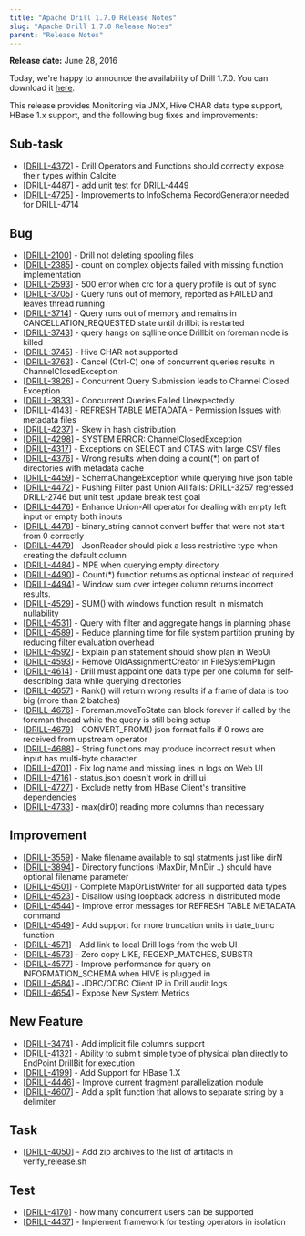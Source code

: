 ```yaml
---
title: "Apache Drill 1.7.0 Release Notes"
slug: "Apache Drill 1.7.0 Release Notes"
parent: "Release Notes"
---
```


**Release date:**  June 28, 2016

Today, we're happy to announce the availability of Drill 1.7.0. You can download it [here](https://drill.apache.org/download/).

This release provides Monitoring via JMX, Hive CHAR data type support, HBase 1.x support, and the following bug fixes and improvements:  
    
<h2>        Sub-task
</h2>
<ul>
<li>[<a href='https://issues.apache.org/jira/browse/DRILL-4372'>DRILL-4372</a>] -         Drill Operators and Functions should correctly expose their types within Calcite
</li>
<li>[<a href='https://issues.apache.org/jira/browse/DRILL-4487'>DRILL-4487</a>] -         add unit test for DRILL-4449
</li>
<li>[<a href='https://issues.apache.org/jira/browse/DRILL-4725'>DRILL-4725</a>] -         Improvements to InfoSchema RecordGenerator needed for DRILL-4714
</li>
</ul>
                            
<h2>        Bug
</h2>
<ul>
<li>[<a href='https://issues.apache.org/jira/browse/DRILL-2100'>DRILL-2100</a>] -         Drill not deleting spooling files
</li>
<li>[<a href='https://issues.apache.org/jira/browse/DRILL-2385'>DRILL-2385</a>] -         count on complex objects failed with missing function implementation
</li>
<li>[<a href='https://issues.apache.org/jira/browse/DRILL-2593'>DRILL-2593</a>] -         500 error when crc for a query profile is out of sync
</li>
<li>[<a href='https://issues.apache.org/jira/browse/DRILL-3705'>DRILL-3705</a>] -         Query runs out of memory, reported as FAILED and leaves thread running 
</li>
<li>[<a href='https://issues.apache.org/jira/browse/DRILL-3714'>DRILL-3714</a>] -         Query runs out of memory and remains in CANCELLATION_REQUESTED state until drillbit is restarted
</li>
<li>[<a href='https://issues.apache.org/jira/browse/DRILL-3743'>DRILL-3743</a>] -         query hangs on sqlline once Drillbit on foreman node is killed
</li>
<li>[<a href='https://issues.apache.org/jira/browse/DRILL-3745'>DRILL-3745</a>] -         Hive CHAR not supported
</li>
<li>[<a href='https://issues.apache.org/jira/browse/DRILL-3763'>DRILL-3763</a>] -         Cancel (Ctrl-C) one of concurrent queries results in ChannelClosedException
</li>
<li>[<a href='https://issues.apache.org/jira/browse/DRILL-3826'>DRILL-3826</a>] -         Concurrent Query Submission leads to Channel Closed Exception
</li>
<li>[<a href='https://issues.apache.org/jira/browse/DRILL-3833'>DRILL-3833</a>] -         Concurrent Queries Failed Unexpectedly
</li>
<li>[<a href='https://issues.apache.org/jira/browse/DRILL-4143'>DRILL-4143</a>] -         REFRESH TABLE METADATA - Permission Issues with metadata files
</li>
<li>[<a href='https://issues.apache.org/jira/browse/DRILL-4237'>DRILL-4237</a>] -         Skew in hash distribution
</li>
<li>[<a href='https://issues.apache.org/jira/browse/DRILL-4298'>DRILL-4298</a>] -         SYSTEM ERROR: ChannelClosedException
</li>
<li>[<a href='https://issues.apache.org/jira/browse/DRILL-4317'>DRILL-4317</a>] -         Exceptions on SELECT and CTAS with large CSV files
</li>
<li>[<a href='https://issues.apache.org/jira/browse/DRILL-4376'>DRILL-4376</a>] -         Wrong results when doing a count(*) on part of directories with metadata cache
</li>
<li>[<a href='https://issues.apache.org/jira/browse/DRILL-4459'>DRILL-4459</a>] -         SchemaChangeException while querying hive json table
</li>
<li>[<a href='https://issues.apache.org/jira/browse/DRILL-4472'>DRILL-4472</a>] -         Pushing Filter past Union All fails: DRILL-3257 regressed DRILL-2746 but unit test update break test goal
</li>
<li>[<a href='https://issues.apache.org/jira/browse/DRILL-4476'>DRILL-4476</a>] -         Enhance Union-All operator for dealing with empty left input or empty both inputs
</li>
<li>[<a href='https://issues.apache.org/jira/browse/DRILL-4478'>DRILL-4478</a>] -         binary_string cannot convert buffer that were not start from 0 correctly
</li>
<li>[<a href='https://issues.apache.org/jira/browse/DRILL-4479'>DRILL-4479</a>] -         JsonReader should pick a less restrictive type when creating the default column
</li>
<li>[<a href='https://issues.apache.org/jira/browse/DRILL-4484'>DRILL-4484</a>] -         NPE when querying  empty directory 
</li>
<li>[<a href='https://issues.apache.org/jira/browse/DRILL-4490'>DRILL-4490</a>] -         Count(*) function returns as optional instead of required
</li>
<li>[<a href='https://issues.apache.org/jira/browse/DRILL-4494'>DRILL-4494</a>] -         Window sum over integer column returns incorrect results.
</li>
<li>[<a href='https://issues.apache.org/jira/browse/DRILL-4529'>DRILL-4529</a>] -         SUM() with windows function result in mismatch nullability
</li>
<li>[<a href='https://issues.apache.org/jira/browse/DRILL-4531'>DRILL-4531</a>] -         Query with filter and aggregate hangs in planning phase
</li>
<li>[<a href='https://issues.apache.org/jira/browse/DRILL-4589'>DRILL-4589</a>] -         Reduce planning time for file system partition pruning by reducing filter evaluation overhead
</li>
<li>[<a href='https://issues.apache.org/jira/browse/DRILL-4592'>DRILL-4592</a>] -         Explain plan statement should show plan in WebUi
</li>
<li>[<a href='https://issues.apache.org/jira/browse/DRILL-4593'>DRILL-4593</a>] -         Remove OldAssignmentCreator in FileSystemPlugin
</li>
<li>[<a href='https://issues.apache.org/jira/browse/DRILL-4614'>DRILL-4614</a>] -         Drill must appoint one data type per one column for self-describing data while querying directories 
</li>
<li>[<a href='https://issues.apache.org/jira/browse/DRILL-4657'>DRILL-4657</a>] -         Rank() will return wrong results if a frame of data is too big (more than 2 batches)
</li>
<li>[<a href='https://issues.apache.org/jira/browse/DRILL-4676'>DRILL-4676</a>] -         Foreman.moveToState can block forever if called by the foreman thread while the query is still being setup
</li>
<li>[<a href='https://issues.apache.org/jira/browse/DRILL-4679'>DRILL-4679</a>] -         CONVERT_FROM()  json format fails if 0 rows are received from upstream operator
</li>
<li>[<a href='https://issues.apache.org/jira/browse/DRILL-4688'>DRILL-4688</a>] -         String functions may produce incorrect result when input has multi-byte character
</li>
<li>[<a href='https://issues.apache.org/jira/browse/DRILL-4701'>DRILL-4701</a>] -         Fix log name and missing lines in logs on Web UI
</li>
<li>[<a href='https://issues.apache.org/jira/browse/DRILL-4716'>DRILL-4716</a>] -         status.json doesn&#39;t work in drill ui
</li>
<li>[<a href='https://issues.apache.org/jira/browse/DRILL-4727'>DRILL-4727</a>] -         Exclude netty from HBase Client&#39;s transitive dependencies
</li>
<li>[<a href='https://issues.apache.org/jira/browse/DRILL-4733'>DRILL-4733</a>] -         max(dir0) reading more columns than necessary
</li>
</ul>
                        
<h2>        Improvement
</h2>
<ul>
<li>[<a href='https://issues.apache.org/jira/browse/DRILL-3559'>DRILL-3559</a>] -         Make filename available to sql statments just like dirN
</li>
<li>[<a href='https://issues.apache.org/jira/browse/DRILL-3894'>DRILL-3894</a>] -         Directory functions (MaxDir, MinDir ..) should have optional filename parameter
</li>
<li>[<a href='https://issues.apache.org/jira/browse/DRILL-4501'>DRILL-4501</a>] -         Complete MapOrListWriter for all supported data types
</li>
<li>[<a href='https://issues.apache.org/jira/browse/DRILL-4523'>DRILL-4523</a>] -         Disallow using loopback address in distributed mode
</li>
<li>[<a href='https://issues.apache.org/jira/browse/DRILL-4544'>DRILL-4544</a>] -         Improve error messages for REFRESH TABLE METADATA command
</li>
<li>[<a href='https://issues.apache.org/jira/browse/DRILL-4549'>DRILL-4549</a>] -         Add support for more truncation units in date_trunc function
</li>
<li>[<a href='https://issues.apache.org/jira/browse/DRILL-4571'>DRILL-4571</a>] -         Add link to local Drill logs from the web UI
</li>
<li>[<a href='https://issues.apache.org/jira/browse/DRILL-4573'>DRILL-4573</a>] -         Zero copy LIKE, REGEXP_MATCHES, SUBSTR
</li>
<li>[<a href='https://issues.apache.org/jira/browse/DRILL-4577'>DRILL-4577</a>] -         Improve performance for query on INFORMATION_SCHEMA when HIVE is plugged in
</li>
<li>[<a href='https://issues.apache.org/jira/browse/DRILL-4584'>DRILL-4584</a>] -         JDBC/ODBC Client IP in Drill audit logs
</li>
<li>[<a href='https://issues.apache.org/jira/browse/DRILL-4654'>DRILL-4654</a>] -         Expose New System Metrics
</li>
</ul>
            
<h2>        New Feature
</h2>
<ul>
<li>[<a href='https://issues.apache.org/jira/browse/DRILL-3474'>DRILL-3474</a>] -         Add implicit file columns support
</li>
<li>[<a href='https://issues.apache.org/jira/browse/DRILL-4132'>DRILL-4132</a>] -         Ability to submit simple type of physical plan directly to EndPoint DrillBit for execution
</li>
<li>[<a href='https://issues.apache.org/jira/browse/DRILL-4199'>DRILL-4199</a>] -         Add Support for HBase 1.X
</li>
<li>[<a href='https://issues.apache.org/jira/browse/DRILL-4446'>DRILL-4446</a>] -         Improve current fragment parallelization module
</li>
<li>[<a href='https://issues.apache.org/jira/browse/DRILL-4607'>DRILL-4607</a>] -         Add a split function that allows to separate string by a delimiter
</li>
</ul>
                                                        
<h2>        Task
</h2>
<ul>
<li>[<a href='https://issues.apache.org/jira/browse/DRILL-4050'>DRILL-4050</a>] -         Add zip archives to the list of artifacts in verify_release.sh
</li>
</ul>
        
<h2>        Test
</h2>
<ul>
<li>[<a href='https://issues.apache.org/jira/browse/DRILL-4170'>DRILL-4170</a>] -         how many concurrent users can be supported
</li>
<li>[<a href='https://issues.apache.org/jira/browse/DRILL-4437'>DRILL-4437</a>] -         Implement framework for testing operators in isolation
</li>
</ul>
        